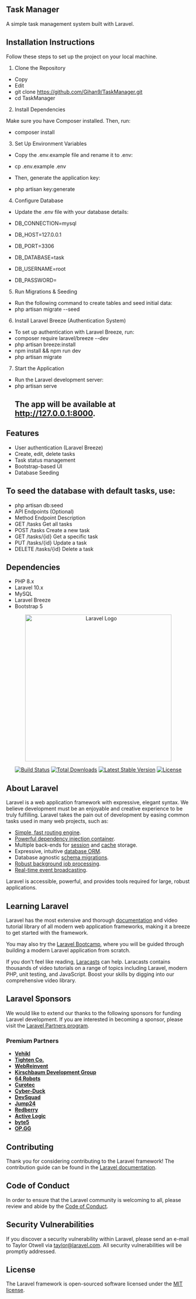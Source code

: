 ## Task Manager
A simple task management system built with Laravel.

## Installation Instructions

Follow these steps to set up the project on your local machine.

1. Clone the Repository

- Copy
- Edit
- git clone https://github.com/Gihan9/TaskManager.git
- cd TaskManager

2. Install Dependencies
  
Make sure you have Composer installed. Then, run:
- composer install
  
3. Set Up Environment Variables
  
- Copy the .env.example file and rename it to .env:

- cp .env.example .env
- Then, generate the application key:
- php artisan key:generate
  
4. Configure Database
  
- Update the .env file with your database details:

- DB_CONNECTION=mysql
- DB_HOST=127.0.0.1
- DB_PORT=3306
- DB_DATABASE=task
- DB_USERNAME=root
- DB_PASSWORD=
  
5. Run Migrations & Seeding
  
- Run the following command to create tables and seed initial data:
- php artisan migrate --seed
  
6. Install Laravel Breeze (Authentication System)
  
- To set up authentication with Laravel Breeze, run:
- composer require laravel/breeze --dev
- php artisan breeze:install
- npm install && npm run dev
- php artisan migrate
  
7. Start the Application
  
- Run the Laravel development server:
- php artisan serve
  ## The app will be available at http://127.0.0.1:8000.

## Features
- User authentication (Laravel Breeze)
- Create, edit, delete tasks
- Task status management
- Bootstrap-based UI
- Database Seeding
  
## To seed the database with default tasks, use:

- php artisan db:seed
- API Endpoints (Optional)
- Method	Endpoint	Description
- GET	/tasks	Get all tasks
- POST	/tasks	Create a new task
- GET	/tasks/{id}	Get a specific task
- PUT	/tasks/{id}	Update a task
- DELETE	/tasks/{id}	Delete a task
  
## Dependencies
- PHP 8.x
- Laravel 10.x
- MySQL
- Laravel Breeze
- Bootstrap 5



<p align="center"><a href="https://laravel.com" target="_blank"><img src="https://raw.githubusercontent.com/laravel/art/master/logo-lockup/5%20SVG/2%20CMYK/1%20Full%20Color/laravel-logolockup-cmyk-red.svg" width="400" alt="Laravel Logo"></a></p>

<p align="center">
<a href="https://github.com/laravel/framework/actions"><img src="https://github.com/laravel/framework/workflows/tests/badge.svg" alt="Build Status"></a>
<a href="https://packagist.org/packages/laravel/framework"><img src="https://img.shields.io/packagist/dt/laravel/framework" alt="Total Downloads"></a>
<a href="https://packagist.org/packages/laravel/framework"><img src="https://img.shields.io/packagist/v/laravel/framework" alt="Latest Stable Version"></a>
<a href="https://packagist.org/packages/laravel/framework"><img src="https://img.shields.io/packagist/l/laravel/framework" alt="License"></a>
</p>

## About Laravel

Laravel is a web application framework with expressive, elegant syntax. We believe development must be an enjoyable and creative experience to be truly fulfilling. Laravel takes the pain out of development by easing common tasks used in many web projects, such as:

- [Simple, fast routing engine](https://laravel.com/docs/routing).
- [Powerful dependency injection container](https://laravel.com/docs/container).
- Multiple back-ends for [session](https://laravel.com/docs/session) and [cache](https://laravel.com/docs/cache) storage.
- Expressive, intuitive [database ORM](https://laravel.com/docs/eloquent).
- Database agnostic [schema migrations](https://laravel.com/docs/migrations).
- [Robust background job processing](https://laravel.com/docs/queues).
- [Real-time event broadcasting](https://laravel.com/docs/broadcasting).

Laravel is accessible, powerful, and provides tools required for large, robust applications.

## Learning Laravel

Laravel has the most extensive and thorough [documentation](https://laravel.com/docs) and video tutorial library of all modern web application frameworks, making it a breeze to get started with the framework.

You may also try the [Laravel Bootcamp](https://bootcamp.laravel.com), where you will be guided through building a modern Laravel application from scratch.

If you don't feel like reading, [Laracasts](https://laracasts.com) can help. Laracasts contains thousands of video tutorials on a range of topics including Laravel, modern PHP, unit testing, and JavaScript. Boost your skills by digging into our comprehensive video library.

## Laravel Sponsors

We would like to extend our thanks to the following sponsors for funding Laravel development. If you are interested in becoming a sponsor, please visit the [Laravel Partners program](https://partners.laravel.com).

### Premium Partners

- **[Vehikl](https://vehikl.com/)**
- **[Tighten Co.](https://tighten.co)**
- **[WebReinvent](https://webreinvent.com/)**
- **[Kirschbaum Development Group](https://kirschbaumdevelopment.com)**
- **[64 Robots](https://64robots.com)**
- **[Curotec](https://www.curotec.com/services/technologies/laravel/)**
- **[Cyber-Duck](https://cyber-duck.co.uk)**
- **[DevSquad](https://devsquad.com/hire-laravel-developers)**
- **[Jump24](https://jump24.co.uk)**
- **[Redberry](https://redberry.international/laravel/)**
- **[Active Logic](https://activelogic.com)**
- **[byte5](https://byte5.de)**
- **[OP.GG](https://op.gg)**

## Contributing

Thank you for considering contributing to the Laravel framework! The contribution guide can be found in the [Laravel documentation](https://laravel.com/docs/contributions).

## Code of Conduct

In order to ensure that the Laravel community is welcoming to all, please review and abide by the [Code of Conduct](https://laravel.com/docs/contributions#code-of-conduct).

## Security Vulnerabilities

If you discover a security vulnerability within Laravel, please send an e-mail to Taylor Otwell via [taylor@laravel.com](mailto:taylor@laravel.com). All security vulnerabilities will be promptly addressed.

## License

The Laravel framework is open-sourced software licensed under the [MIT license](https://opensource.org/licenses/MIT).
